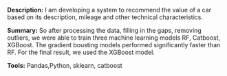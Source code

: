 **Description:** I am developing a system to recommend the value of a car based on its description, mileage and other technical characteristics.

**Summary:** So after processing the data, filling in the gaps, removing outliers, we were able to train three machine learning models RF, Catboost, XGBoost. The gradient bousting models performed significantly faster than RF. For the final result, we used the XGBoost model.

**Tools:** Pandas,Python, sklearn, catboost


